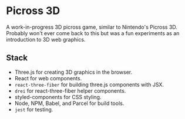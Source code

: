 # Picross 3D

A work-in-progress 3D picross game, similar to Nintendo's Picross 3D. Probably won't ever come back to this but was a fun experiments as an introduction to 3D web graphics.

## Stack
- Three.js for creating 3D graphics in the browser.
- React for web components.
- `react-three-fiber` for building three.js components with JSX.
- `drei` for react-three-fiber helper components.
- styled-components for CSS styling.
- Node, NPM, Babel, and Parcel for build tools.
- `jest` for testing.
